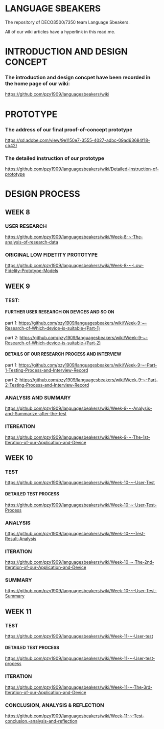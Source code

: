 # LANGUAGE SBEAKERS
The repository of DECO3500/7350 team Language Sbeakers.

All of our wiki articles have a hyperlink in this read.me.

# INTRODUCTION AND DESIGN CONCEPT
### The introduction and design concpet have been recorded in the home page of our wiki:
https://github.com/pzy1909/languagesbeakers/wiki

# PROTOTYPE
### The address of our final proof-of-concept prototype
https://xd.adobe.com/view/9e1150e7-3555-4027-adbc-09ad63684f18-cb42/
### The detailed instruction of our prototype
https://github.com/pzy1909/languagesbeakers/wiki/Detailed-Instruction-of-prototype


# DESIGN PROCESS
## WEEK 8
### USER RESEARCH
https://github.com/pzy1909/languagesbeakers/wiki/Week-8-~-The-analysis-of-research-data
### ORIGINAL LOW FIDETITY PROTOTYPE
https://github.com/pzy1909/languagesbeakers/wiki/Week-8-~-Low-Fidelity-Prototype-Models

## WEEK 9
### TEST:
#### FURTHER USER RESEARCH ON DEVICES AND SO ON
part 1: https://github.com/pzy1909/languagesbeakers/wiki/Week-9-~-Research-of-Which-device-is-suitable-(Part-1)

part 2: https://github.com/pzy1909/languagesbeakers/wiki/Week-9-~-Research-of-Which-device-is-suitable-(Part-2)

#### DETAILS OF OUR RESEARCH PROCESS AND INTERVIEW
part 1: https://github.com/pzy1909/languagesbeakers/wiki/Week-9-~-Part-1-Testing-Process-and-Interview-Record

part 2: https://github.com/pzy1909/languagesbeakers/wiki/Week-9-~-Part-2-Testing-Process-and-Interview-Record

### ANALYSIS AND SUMMARY
https://github.com/pzy1909/languagesbeakers/wiki/Week-9-~-Analysis-and-Summarize-after-the-test

### ITEREATION
https://github.com/pzy1909/languagesbeakers/wiki/Week-9-~-The-1st-Iteration-of-our-Application-and-Device

## WEEK 10
### TEST
https://github.com/pzy1909/languagesbeakers/wiki/Week-10-~-User-Test
#### DETAILED TEST PROCESS
https://github.com/pzy1909/languagesbeakers/wiki/Week-10-~-User-Test-Process
### ANALYSIS
https://github.com/pzy1909/languagesbeakers/wiki/Week-10-~-Test-Result-Analysis
### ITERATION
https://github.com/pzy1909/languagesbeakers/wiki/Week-10-~-The-2nd-Iteration-of-our-Application-and-Device
### SUMMARY
https://github.com/pzy1909/languagesbeakers/wiki/Week-10-~-User-Test-Summary

## WEEK 11
### TEST
https://github.com/pzy1909/languagesbeakers/wiki/Week-11-~-User-test
#### DETAILED TEST PROCESS
https://github.com/pzy1909/languagesbeakers/wiki/Week-11-~-User-test-process
### ITERATION
https://github.com/pzy1909/languagesbeakers/wiki/Week-11-~-The-3rd-Iteration-of-our-Application-and-Device
### CONCLUSION, ANALYSIS & REFLECTION
https://github.com/pzy1909/languagesbeakers/wiki/Week-11-~-Test-conclusion,-analysis-and-reflection






